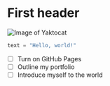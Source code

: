 # First header

![Image of Yaktocat](https://octodex.github.com/images/yaktocat.png)

``` python
text = "Hello, world!"
```

- [ ] Turn on GitHub Pages
- [ ] Outline my portfolio
- [ ] Introduce myself to the world
